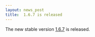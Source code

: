 ```yaml
---
layout: news_post
title:  1.6.7 is released
---
```


The new stable version [1.6.7][1] is released.

[1]: ftp://ftp.ruby-lang.org/pub/ruby/ruby-1.6.7.tar.gz 
